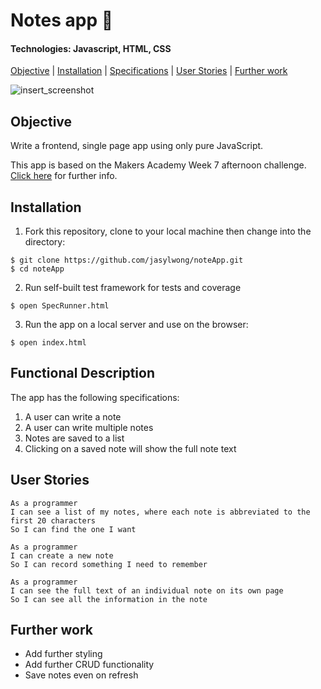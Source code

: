 # Notes app 📝

#### Technologies: Javascript, HTML, CSS 

[Objective](#Objective) | [Installation](#Installation) | [Specifications](#Specifications) | [User Stories](#User_Stories) | [Further work](#Further_work)

![insert_screenshot](screenshot.jpg)

## <a name="Objective">Objective</a>

Write a frontend, single page app using only pure JavaScript.

This app is based on the Makers Academy Week 7 afternoon challenge. [Click here](https://github.com/makersacademy/course/tree/master/further_javascript) for further info.

## <a name="Installation">Installation</a>

1. Fork this repository, clone to your local machine then change into the directory:
```
$ git clone https://github.com/jasylwong/noteApp.git
$ cd noteApp
```
2. Run self-built test framework for tests and coverage
```
$ open SpecRunner.html
```
3. Run the app on a local server and use on the browser:
```
$ open index.html
```

## <a name="Functional_Description">Functional Description</a>

The app has the following specifications:
1. A user can write a note
2. A user can write multiple notes
3. Notes are saved to a list
4. Clicking on a saved note will show the full note text  

## <a name="User_Stories">User Stories</a>
```
As a programmer
I can see a list of my notes, where each note is abbreviated to the first 20 characters
So I can find the one I want
```
```
As a programmer
I can create a new note
So I can record something I need to remember
```
```
As a programmer
I can see the full text of an individual note on its own page
So I can see all the information in the note
```

## <a name="Further_work">Further work</a>
* Add further styling
* Add further CRUD functionality
* Save notes even on refresh

